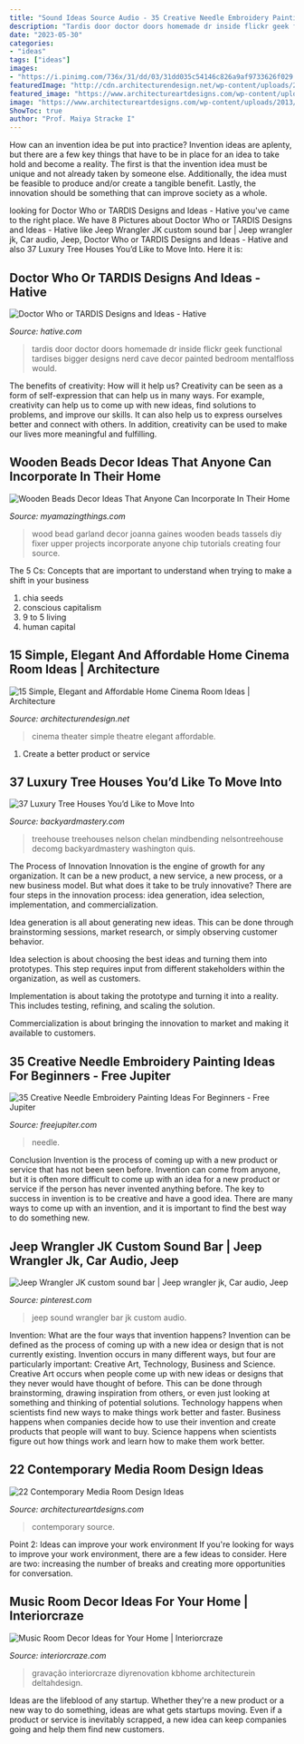 ```yaml
---
title: "Sound Ideas Source Audio - 35 Creative Needle Embroidery Painting Ideas For Beginners"
description: "Tardis door doctor doors homemade dr inside flickr geek functional tardises bigger designs nerd cave decor painted bedroom mentalfloss would"
date: "2023-05-30"
categories:
- "ideas"
tags: ["ideas"]
images:
- "https://i.pinimg.com/736x/31/dd/03/31dd035c54146c826a9af9733626f029.jpg"
featuredImage: "http://cdn.architecturendesign.net/wp-content/uploads/2014/08/1117.jpg"
featured_image: "https://www.architectureartdesigns.com/wp-content/uploads/2013/08/29-630x419.jpg"
image: "https://www.architectureartdesigns.com/wp-content/uploads/2013/08/29-630x419.jpg"
ShowToc: true
author: "Prof. Maiya Stracke I"
---
```



How can an invention idea be put into practice?
Invention ideas are aplenty, but there are a few key things that have to be in place for an idea to take hold and become a reality. The first is that the invention idea must be unique and not already taken by someone else. Additionally, the idea must be feasible to produce and/or create a tangible benefit. Lastly, the innovation should be something that can improve society as a whole.

	

		
looking for Doctor Who or TARDIS Designs and Ideas - Hative you've came to the right place. We have 8 Pictures about Doctor Who or TARDIS Designs and Ideas - Hative like Jeep Wrangler JK custom sound bar | Jeep wrangler jk, Car audio, Jeep, Doctor Who or TARDIS Designs and Ideas - Hative and also 37 Luxury Tree Houses You’d Like to Move Into. Here it is:
		
    
## Doctor Who Or TARDIS Designs And Ideas - Hative

<img loading=lazy src="http://hative.com/wp-content/uploads/2015/01/doctor-who-tardis/14-doctor-who-tardis.jpg" onerror="this.onerror=null;this.src='https://tse3.mm.bing.net/th?id=OIP.7HJEWKXBUdFJ8pBH9Gy8qwHaJ4&amp;pid=15.1';" alt="Doctor Who or TARDIS Designs and Ideas - Hative">

_Source: hative.com_

>tardis door doctor doors homemade dr inside flickr geek functional tardises bigger designs nerd cave decor painted bedroom mentalfloss would. 

	

The benefits of creativity: How will it help us?
Creativity can be seen as a form of self-expression that can help us in many ways. For example, creativity can help us to come up with new ideas, find solutions to problems, and improve our skills. It can also help us to express ourselves better and connect with others. In addition, creativity can be used to make our lives more meaningful and fulfilling.

    
## Wooden Beads Decor Ideas That Anyone Can Incorporate In Their Home

<img loading=lazy src="https://myamazingthings.com/wp-content/uploads/2018/01/bead-home-decor-.jpg" onerror="this.onerror=null;this.src='https://tse3.mm.bing.net/th?id=OIP.vs6NrjGJOTnaIeoKjg5dRwHaLZ&amp;pid=15.1';" alt="Wooden Beads Decor Ideas That Anyone Can Incorporate In Their Home">

_Source: myamazingthings.com_

>wood bead garland decor joanna gaines wooden beads tassels diy fixer upper projects incorporate anyone chip tutorials creating four source. 

	

The 5 Cs: Concepts that are important to understand when trying to make a shift in your business
1. chia seeds
2. conscious capitalism
3. 9 to 5 living
4. human capital

    
## 15 Simple, Elegant And Affordable Home Cinema Room Ideas | Architecture

<img loading=lazy src="http://cdn.architecturendesign.net/wp-content/uploads/2014/08/1117.jpg" onerror="this.onerror=null;this.src='https://tse1.mm.bing.net/th?id=OIP.pI-ybb7HZXpN3hauGTPWtAHaEf&amp;pid=15.1';" alt="15 Simple, Elegant and Affordable Home Cinema Room Ideas | Architecture">

_Source: architecturendesign.net_

>cinema theater simple theatre elegant affordable. 

	

1. Create a better product or service 

    
## 37 Luxury Tree Houses You’d Like To Move Into

<img loading=lazy src="https://backyardmastery.com/wp-content/uploads/2017/05/31-luxury-tree-houses.jpg" onerror="this.onerror=null;this.src='https://tse4.mm.bing.net/th?id=OIP.S1rAwh4Z3vTvtfLTTNp3VgHaLF&amp;pid=15.1';" alt="37 Luxury Tree Houses You’d Like to Move Into">

_Source: backyardmastery.com_

>treehouse treehouses nelson chelan mindbending nelsontreehouse decomg backyardmastery washington quis. 

	

The Process of Innovation
Innovation is the engine of growth for any organization. It can be a new product, a new service, a new process, or a new business model. But what does it take to be truly innovative?
There are four steps in the innovation process: idea generation, idea selection, implementation, and commercialization.

Idea generation is all about generating new ideas. This can be done through brainstorming sessions, market research, or simply observing customer behavior.

Idea selection is about choosing the best ideas and turning them into prototypes. This step requires input from different stakeholders within the organization, as well as customers.

Implementation is about taking the prototype and turning it into a reality. This includes testing, refining, and scaling the solution.

Commercialization is about bringing the innovation to market and making it available to customers.

    
## 35 Creative Needle Embroidery Painting Ideas For Beginners - Free Jupiter

<img loading=lazy src="http://www.freejupiter.com/wp-content/uploads/2019/08/Needle-Embroidery-Painting-Ideas-For-Beginners-10.jpg" onerror="this.onerror=null;this.src='https://tse1.mm.bing.net/th?id=OIP.akqnI5Tu6RKny3JvJ6xdOQHaJ4&amp;pid=15.1';" alt="35 Creative Needle Embroidery Painting Ideas For Beginners - Free Jupiter">

_Source: freejupiter.com_

>needle. 

	

Conclusion
Invention is the process of coming up with a new product or service that has not been seen before. Invention can come from anyone, but it is often more difficult to come up with an idea for a new product or service if the person has never invented anything before. The key to success in invention is to be creative and have a good idea. There are many ways to come up with an invention, and it is important to find the best way to do something new.

    
## Jeep Wrangler JK Custom Sound Bar | Jeep Wrangler Jk, Car Audio, Jeep

<img loading=lazy src="https://i.pinimg.com/736x/31/dd/03/31dd035c54146c826a9af9733626f029.jpg" onerror="this.onerror=null;this.src='https://tse3.mm.bing.net/th?id=OIP.x_pSkXXozcCalTzz_Idf4gHaHa&amp;pid=15.1';" alt="Jeep Wrangler JK custom sound bar | Jeep wrangler jk, Car audio, Jeep">

_Source: pinterest.com_

>jeep sound wrangler bar jk custom audio. 

	

Invention: What are the four ways that invention happens?
Invention can be defined as the process of coming up with a new idea or design that is not currently existing. Invention occurs in many different ways, but four are particularly important: Creative Art, Technology, Business and Science. 
Creative Art occurs when people come up with new ideas or designs that they never would have thought of before. This can be done through brainstorming, drawing inspiration from others, or even just looking at something and thinking of potential solutions. Technology happens when scientists find new ways to make things work better and faster. Business happens when companies decide how to use their invention and create products that people will want to buy. Science happens when scientists figure out how things work and learn how to make them work better.

    
## 22 Contemporary Media Room Design Ideas

<img loading=lazy src="https://www.architectureartdesigns.com/wp-content/uploads/2013/08/29-630x419.jpg" onerror="this.onerror=null;this.src='https://tse3.mm.bing.net/th?id=OIP.FWiWyN1Aw971dGyW6gZ2-AHaE7&amp;pid=15.1';" alt="22 Contemporary Media Room Design Ideas">

_Source: architectureartdesigns.com_

>contemporary source. 

	

Point 2: Ideas can improve your work environment
If you're looking for ways to improve your work environment, there are a few ideas to consider. Here are two: increasing the number of breaks and creating more opportunities for conversation.

    
## Music Room Decor Ideas For Your Home | Interiorcraze

<img loading=lazy src="https://interiorcraze.com/wp-content/uploads/2019/11/music-room-decor-ideas2-e1572849814114.jpg" onerror="this.onerror=null;this.src='https://tse3.mm.bing.net/th?id=OIP.A0s5KUAuGaxnWQEcqBgSZgHaE8&amp;pid=15.1';" alt="Music Room Decor Ideas for Your Home | Interiorcraze">

_Source: interiorcraze.com_

>gravação interiorcraze diyrenovation kbhome architecturein deltahdesign. 

	

Ideas are the lifeblood of any startup. Whether they're a new product or a new way to do something, ideas are what gets startups moving. Even if a product or service is inevitably scrapped, a new idea can keep companies going and help them find new customers.

